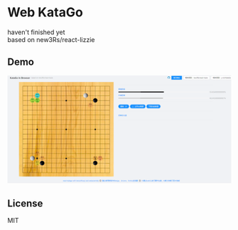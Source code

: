 # Web KataGo
haven't finished yet<br/>
based on new3Rs/react-lizzie

## Demo
![demo.png](./demo/demo.png)

## License
MIT
